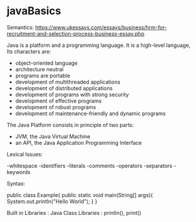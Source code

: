 # javaBasics
Semantics: 
https://www.ukessays.com/essays/business/hrm-for-recruitment-and-selection-process-business-essay.php

Java is a platform and a programming language. It is a high-level language, Its characters are: 
- object-oriented language
- architecture neutral
- programs are portable
- development of multithreaded applications
- development of distributed applications
- development of programs with strong security
- development of effective programs
- development of robust programs
- development of maintenance-friendly and dynamic programs

The Java Platform consists in principle of two parts:
- JVM, the Java Virtual Machine
- an API, the Java Application Programming Interface


Lexical Issues:

-whitespace 
-identifiers
-literals 
-comments
-operators
-separators
-keywords

Syntax:

public class Example{
	public static void main(String[] args){
		System.out.println("Hello World");
	}
}

Built in Libraries :
 Java Class Libraries : println(), print()

